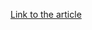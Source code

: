 [Link to the article](https://cybersecuritynews.com/threat-actors-attack-financial-sector-with-advanced-malware/)
